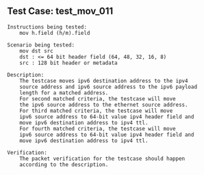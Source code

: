 Test Case: test_mov_011
-----------------------

	Instructions being tested:
		mov h.field (h/m).field

	Scenario being tested:
		mov dst src
		dst : <= 64 bit header field (64, 48, 32, 16, 8)
		src : 128 bit header or metadata

	Description:
		The testcase moves ipv6 destination address to the ipv4
		source address and ipv6 source address to the ipv6 payload
		length for a matched address.
		For second matched criteria, the testcase will move
		the ipv6 source address to the ethernet source address.
		For third matched criteria, the testcase will move
		ipv6 source address to 64-bit value ipv4 header field and
		move ipv6 destination address to ipv4 ttl.
		For fourth matched criteria, the testcase will move
		ipv6 source address to 64-bit value ipv4 header field and
		move ipv6 destination address to ipv4 ttl.

	Verification:
		The packet verification for the testcase should happen
		according to the description.